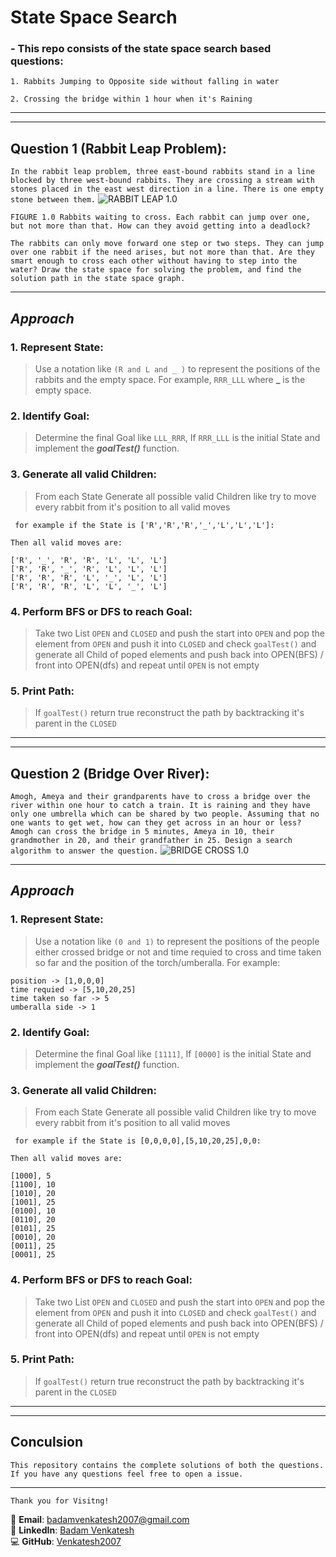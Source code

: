 # State Space Search
### - This repo consists of the state space search based questions:

    1. Rabbits Jumping to Opposite side without falling in water

    2. Crossing the bridge within 1 hour when it's Raining

---
---

## Question 1 (Rabbit Leap Problem):
```In the rabbit leap problem, three east-bound rabbits stand in a line blocked by three west-bound rabbits. They are crossing a stream with stones placed in the east west direction in a line. There is one empty stone between them.```
    ![RABBIT LEAP 1.0](assests/home.png)

```FIGURE 1.0 Rabbits waiting to cross. Each rabbit can jump over one, but not more than that. How can they avoid getting into a deadlock?```

```The rabbits can only move forward one step or two steps. They can jump over one rabbit if the need arises, but not more than that. Are they smart enough to cross each other without having to step into the water? Draw the state space for solving the problem, and find the solution path in the state space graph.```

---

## ***Approach***
### 1. **Represent State**:
>Use a notation like `(R and L and _ )` to represent the positions of the rabbits and the empty space. For example, `RRR_LLL` where  **_** is the empty space.

### 2. **Identify Goal**:
>Determine the final Goal like `LLL_RRR`, If `RRR_LLL` is the initial State and implement the ***goalTest()*** function.

### 3. **Generate all valid Children**:
>From each State Generate all possible valid Children like try to move every rabbit from it's position to all valid moves 

``` for example if the State is ['R','R','R','_','L','L','L']:```

``` Then all valid moves are: ```
```
['R', '_', 'R', 'R', 'L', 'L', 'L']
['R', 'R', '_', 'R', 'L', 'L', 'L']
['R', 'R', 'R', 'L', '_', 'L', 'L']
['R', 'R', 'R', 'L', 'L', '_', 'L']
```

### 4. **Perform BFS or DFS to reach Goal**:
>Take two List `OPEN` and `CLOSED` and push the start into `OPEN` and pop the element from `OPEN` and push it into `CLOSED` and check `goalTest()` and generate all Child of poped elements and push back into OPEN(BFS) / front into OPEN(dfs) and repeat until `OPEN` is not empty 

### 5. **Print Path**:
> If `goalTest()` return true reconstruct the path by backtracking it's parent in the `CLOSED`

---
---


## Question 2 (Bridge Over River):
```Amogh, Ameya and their grandparents have to cross a bridge over the river within one hour to catch a train. It is raining and they have only one umbrella which can be shared by two people. Assuming that no one wants to get wet, how can they get across in an hour or less? Amogh can cross the bridge in 5 minutes, Ameya in 10, their grandmother in 20, and their grandfather in 25. Design a search algorithm to answer the question.```
    ![BRIDGE CROSS 1.0](assests/bridge.jpeg)

---

## ***Approach***
### 1. **Represent State**:
>Use a notation like `(0 and 1)` to represent the positions of the people either crossed bridge or not and time requied to cross and time taken so far and the position of the torch/umberalla. For example:

    position -> [1,0,0,0]
    time requied -> [5,10,20,25]
    time taken so far -> 5
    umberalla side -> 1

### 2. **Identify Goal**:
>Determine the final Goal like `[1111]`, If `[0000]` is the initial State and implement the ***goalTest()*** function.

### 3. **Generate all valid Children**:
>From each State Generate all possible valid Children like try to move every rabbit from it's position to all valid moves 

``` for example if the State is [0,0,0,0],[5,10,20,25],0,0:```

``` Then all valid moves are: ```
```
[1000], 5
[1100], 10
[1010], 20
[1001], 25
[0100], 10
[0110], 20
[0101], 25
[0010], 20
[0011], 25
[0001], 25
```

### 4. **Perform BFS or DFS to reach Goal**:
>Take two List `OPEN` and `CLOSED` and push the start into `OPEN` and pop the element from `OPEN` and push it into `CLOSED` and check `goalTest()` and generate all Child of poped elements and push back into OPEN(BFS) / front into OPEN(dfs) and repeat until `OPEN` is not empty 

### 5. **Print Path**:
> If `goalTest()` return true reconstruct the path by backtracking it's parent in the `CLOSED`

---
---

## Conculsion
    This repository contains the complete solutions of both the questions. 
    If you have any questions feel free to open a issue.

---
    Thank you for Visitng!


📧 **Email**: badamvenkatesh2007@gmail.com  
🔗 **LinkedIn**: [Badam Venkatesh](https://linkedin.com/in/badamvenkatesh)  
💻 **GitHub**: [Venkatesh2007](https://github.com/Venkatesh2007)



